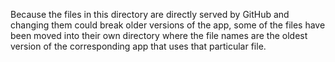 Because the files in this directory are directly served by GitHub and changing them could break older versions of the app, some of the files have been moved into their own directory where the file names are the oldest version of the corresponding app that uses that particular file.
